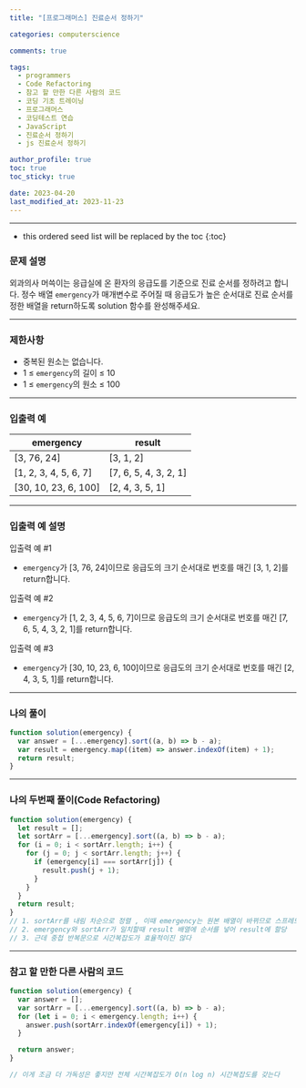 ```yaml
---
title: "[프로그래머스] 진료순서 정하기"

categories: computerscience

comments: true

tags:
  - programmers
  - Code Refactoring
  - 참고 할 만한 다른 사람의 코드
  - 코딩 기초 트레이닝
  - 프로그래머스
  - 코딩테스트 연습
  - JavaScript
  - 진료순서 정하기
  - js 진료순서 정하기

author_profile: true
toc: true
toc_sticky: true

date: 2023-04-20
last_modified_at: 2023-11-23
---
```


---

<!-- prettier-ignore -->
* this ordered seed list will be replaced by the toc 
{:toc}

### 문제 설명

외과의사 머쓱이는 응급실에 온 환자의 응급도를 기준으로 진료 순서를 정하려고 합니다. 정수 배열 `emergency`가 매개변수로 주어질 때 응급도가 높은 순서대로 진료 순서를 정한 배열을 return하도록 solution 함수를 완성해주세요.

---

### 제한사항

- 중복된 원소는 없습니다.
- 1 ≤ `emergency`의 길이 ≤ 10
- 1 ≤ `emergency`의 원소 ≤ 100

---

### 입출력 예

| emergency             | result                |
| --------------------- | --------------------- |
| [3, 76, 24]           | [3, 1, 2]             |
| [1, 2, 3, 4, 5, 6, 7] | [7, 6, 5, 4, 3, 2, 1] |
| [30, 10, 23, 6, 100]  | [2, 4, 3, 5, 1]       |

---

### 입출력 예 설명

입출력 예 #1

- `emergency`가 [3, 76, 24]이므로 응급도의 크기 순서대로 번호를 매긴 [3, 1, 2]를 return합니다.

입출력 예 #2

- `emergency`가 [1, 2, 3, 4, 5, 6, 7]이므로 응급도의 크기 순서대로 번호를 매긴 [7, 6, 5, 4, 3, 2, 1]를 return합니다.

입출력 예 #3

- `emergency`가 [30, 10, 23, 6, 100]이므로 응급도의 크기 순서대로 번호를 매긴 [2, 4, 3, 5, 1]를 return합니다.

---

### 나의 풀이

```jsx
function solution(emergency) {
  var answer = [...emergency].sort((a, b) => b - a);
  var result = emergency.map((item) => answer.indexOf(item) + 1);
  return result;
}
```

---

### 나의 두번째 풀이(Code Refactoring)

```jsx
function solution(emergency) {
  let result = [];
  let sortArr = [...emergency].sort((a, b) => b - a);
  for (i = 0; i < sortArr.length; i++) {
    for (j = 0; j < sortArr.length; j++) {
      if (emergency[i] === sortArr[j]) {
        result.push(j + 1);
      }
    }
  }
  return result;
}
// 1. sortArr를 내림 차순으로 정렬 , 이때 emergency는 원본 배열이 바뀌므로 스프레드 연산자를 사용한다
// 2. emergency와 sortArr가 일치할때 result 배열에 순서를 넣어 result에 할당
// 3. 근데 중첩 반복문으로 시간복잡도가 효율적이진 않다
```

---

### 참고 할 만한 다른 사람의 코드

```jsx
function solution(emergency) {
  var answer = [];
  var sortArr = [...emergency].sort((a, b) => b - a);
  for (let i = 0; i < emergency.length; i++) {
    answer.push(sortArr.indexOf(emergency[i]) + 1);
  }

  return answer;
}

// 이게 조금 더 가독성은 좋지만 전체 시간복잡도가 O(n log n) 시간복잡도를 갖는다
```
